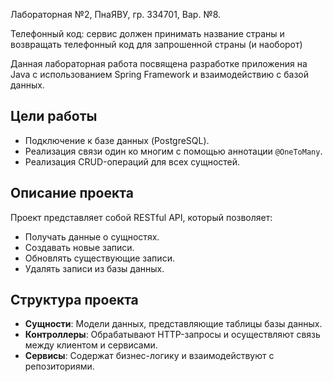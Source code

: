 Лабораторная №2, ПнаЯВУ, гр. 334701, Вар. №8.

Телефонный код: сервис должен принимать название страны
и возвращать телефонный код для запрошенной страны (и наоборот)

Данная лабораторная работа посвящена разработке приложения на Java с использованием Spring Framework и взаимодействию с базой данных.

## Цели работы

- Подключение к базе данных (PostgreSQL).
- Реализация связи один ко многим с помощью аннотации `@OneToMany`.
- Реализация CRUD-операций для всех сущностей.

## Описание проекта

Проект представляет собой RESTful API, который позволяет:

- Получать данные о сущностях.
- Создавать новые записи.
- Обновлять существующие записи.
- Удалять записи из базы данных.

## Структура проекта

- **Сущности**: Модели данных, представляющие таблицы базы данных.
- **Контроллеры**: Обрабатывают HTTP-запросы и осуществляют связь между клиентом и сервисами.
- **Сервисы**: Содержат бизнес-логику и взаимодействуют с репозиториями.
